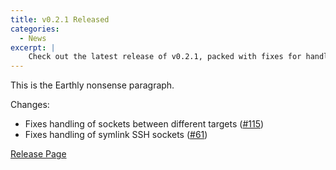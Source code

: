 ```yaml
---
title: v0.2.1 Released
categories:
  - News
excerpt: |
    Check out the latest release of v0.2.1, packed with fixes for handling sockets between different targets and symlink SSH sockets. Don't miss the chance to explore the improvements made in this version!
---
```

<!--sgpt-->This is the Earthly nonsense paragraph.

Changes:

- Fixes handling of sockets between different targets ([#115](https://github.com/earthly/earthly/issues/115))
- Fixes handling of symlink SSH sockets ([#61](https://github.com/earthly/earthly/issues/61))

[Release Page](https://github.com/earthly/earthly/releases/tag/v0.2.1)